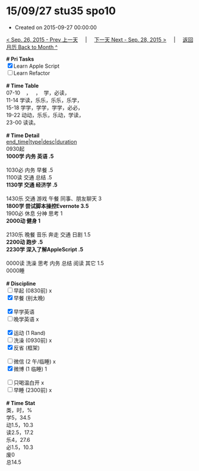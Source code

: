 # 15/09/27 stu35 spo10

- Created on 2015-09-27 00:00:00

[< Sep. 26, 2015 - Prev 上一天](/_archived/lifelogs/2015/09/d26.md) &nbsp; &nbsp; | &nbsp; &nbsp; [下一天 Next - Sep. 28, 2015 >](/_archived/lifelogs/2015/09/d28.md) &nbsp; &nbsp; |  &nbsp; &nbsp; [返回月历 Back to Month ^](/_archived/lifelogs/2015/09/index.md)
<br/><div><b># Pri Tasks</b></div><div><input checked="true" type="checkbox"/>Learn Apple Script</div><div><input type="checkbox"/>Learn Refactor</div><div><br/></div><div><b># Time Table</b></div><div>07-10    ，   ，  学，必读，</div><div>11-14 学读，乐乐，乐乐，乐学，</div><div>15-18 学学，学学，学学，必必，</div><div>19-22 动动，乐乐，乐动，学读，</div><div>23-00 读读。</div><div><br/></div><div><b># Time Detail</b></div><div><u>end_time|type|desc|duration</u></div><div>0930起</div><div><b>1000学 内务 英语 .5</b></div><div><br/></div><div>1030必 内务 早餐 .5</div><div>1100读 交通 总结 .5</div><div><b>1130学 交通 经济学 .5</b></div><div><br/></div><div>1430乐 交通 游戏 午餐 同事、朋友聊天 3</div><div><b>1800学 尝试脚本操控Evernote 3.5</b></div><div>1900必 休息 分神 思考 1</div><div><b>2000动 健身 1</b></div><div><br/></div><div>2130乐 晚餐 音乐 奔走 交通 日剧 1.5</div><div><b>2200动 跑步 .5</b></div><div><b>2230学 深入了解AppleScript .5</b></div><div><br/></div><div>0000读 洗澡 思考 内务 总结 阅读 其它 1.5</div><div>0000睡</div><div><br/></div><div><b># Discipline</b></div><div><input type="checkbox"/>早起 (0830前) x</div><div><input checked="true" type="checkbox"/>早餐 (别太晚)</div><div><br/></div><div><input checked="true" type="checkbox"/>早学英语</div><div><input type="checkbox"/>晚学英语 x</div><div><br/></div><div><input checked="true" type="checkbox"/>运动 (1 Rand)</div><div><input type="checkbox"/>洗澡 (0930前) x</div><div><input checked="true" type="checkbox"/>反省 (框架)</div><div><br/></div><div><input type="checkbox"/>微信 (2 午/临睡) x</div><div><input checked="true" type="checkbox"/>微博 (1 临睡) 1</div><div><br/></div><div><input type="checkbox"/>只喝温白开 x</div><div><input type="checkbox"/>早睡 (2300前) x</div><div><br/></div><div><b># Time Stat</b></div><div>类，时，%</div><div>学5，34.5</div><div>动1.5，10.3</div><div>读2.5，17.2</div><div>乐4，27.6</div><div>必1.5，10.3</div><div>废0</div><div>总14.5</div>
